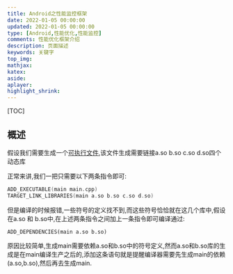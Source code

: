 ```yaml
---
title: Android之性能监控框架
date: 2022-01-05 00:00:00
updated: 2022-01-05 00:00:00
type: [Android,性能优化,性能监控]
comments: 性能优化框架介绍
description: 页面描述
keywords: 关键字
top_img:
mathjax:
katex:
aside:
aplayer:
highlight_shrink:
---
```


[TOC]



## 概述

假设我们需要生成一个[可执行文件](https://so.csdn.net/so/search?q=可执行文件&spm=1001.2101.3001.7020),该文件生成需要链接a.so b.so c.so d.so四个动态库

正常来讲,我们一把只需要以下两条指令即可:

```c++
ADD_EXECUTABLE(main main.cpp)
TARGET_LINK_LIBRARIES(main a.so b.so c.so d.so)
```

但是编译的时候报错,一些符号的定义找不到,而这些符号恰恰就在这几个库中,假设在a.so 和 b.so中,在上述两条指令之间加上一条指令即可编译通过:

```
ADD_DEPENDENCIES(main a.so b.so)
```

原因比较简单,生成main需要依赖a.so和b.so中的符号定义,然而a.so和b.so库的生成是在main编译生产之后的,添加这条语句就是提醒编译器需要先生成main的依赖(a.so,b.so),然后再去生成main.

